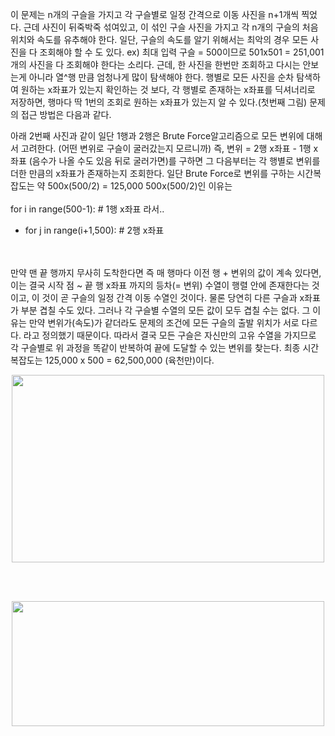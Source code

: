 이 문제는 n개의 구슬을 가지고 각 구슬별로 일정 간격으로 이동 사진을 n+1개씩 찍었다. 
근데 사진이 뒤죽박죽 섞여있고, 이 섞인 구슬 사진을 가지고 각 n개의 구슬의 처음 위치와 속도를
유추해야 한다. 일단, 구슬의 속도를 알기 위해서는 최악의 경우 모든 사진을 다 조회해야 할 수 도 있다.
ex) 최대 입력 구슬 = 500이므로 501x501 = 251,001개의 사진을 다 조회해야 한다는 소리다.
근데, 한 사진을 한번만 조회하고 다시는 안보는게 아니라 열^행 만큼 엄청나게 많이 탐색해야 한다.
행별로 모든 사진을 순차 탐색하여 원하는 x좌표가 있는지 확인하는 것 보다, 각 행별로 존재하는
x좌표를 딕셔너리로 저장하면, 행마다 딱 1번의 조회로 원하는 x좌표가 있는지 알 수 있다.(첫번째 그림)
문제의 접근 방법은 다음과 같다.

아래 2번째 사진과 같이 일단 1행과 2행은 Brute Force알고리즘으로 모든 변위에 대해서 고려한다.
(어떤 변위로 구슬이 굴러갔는지 모르니까) 즉, 변위 = 2행 x좌표 - 1행 x좌표 (음수가 나올 수도 있음
뒤로 굴러가면)를 구하면 그 다음부터는 각 행별로 변위를 더한 만큼의 x좌표가 존재하는지 조회한다.
일단 Brute Force로 변위를 구하는 시간복잡도는 약 500x(500/2) = 125,000
500x(500/2)인 이유는 <br></br>for i in range(500-1): # 1행 x좌표     라서..
- for j in range(i+1,500): # 2행 x좌표

<br></br>만약 맨 끝 행까지 무사히 도착한다면 즉 매 행마다 이전 행 + 변위의 값이 계속 있다면,
이는 결국 시작 점 ~ 끝 행 x좌표 까지의 등차(= 변위) 수열이 행렬 안에 존재한다는 것이고,
이 것이 곧 구슬의 일정 간격 이동 수열인 것이다. 물론 당연히 다른 구슬과 x좌표가 부분 겹칠 수도 있다.
그러나 각 구슬별 수열의 모든 값이 모두 겹칠 수는 없다. 그 이유는 만약 변위가(속도)가 같더라도
문제의 조건에 모든 구슬의 출발 위치가 서로 다르다. 라고 정의했기 때문이다.
따라서 결국 모든 구슬은 자신만의 고유 수열을 가지므로 각 구슬별로 위 과정을 똑같이 반복하여
끝에 도달할 수 있는 변위를 찾는다. 최종 시간 복잡도는 125,000 x 500 = 62,500,000 (육천만)이다.

<p align="center"><img src = "https://user-images.githubusercontent.com/92637789/211538217-252e96b9-4916-4992-ad64-e5dcd9927957.png" width=500x height=300x></p><br></br>
<p align="center"><img src = "https://user-images.githubusercontent.com/92637789/211538714-70818d19-77b1-4201-a405-a008d1607ba1.png" width=500x height=200x></p>

